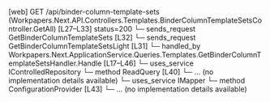 [web] GET /api/binder-column-template-sets  (Workpapers.Next.API.Controllers.Templates.BinderColumnTemplateSetsController.GetAll)  [L27–L33] status=200
  └─ sends_request GetBinderColumnTemplateSets [L32]
  └─ sends_request GetBinderColumnTemplateSetsLight [L31]
    └─ handled_by Workpapers.Next.ApplicationService.Queries.Templates.GetBinderColumnTemplateSetsHandler.Handle [L17–L46]
      └─ uses_service IControlledRepository<BinderColumnTemplateSet>
        └─ method ReadQuery [L40]
          └─ ... (no implementation details available)
      └─ uses_service IMapper
        └─ method ConfigurationProvider [L43]
          └─ ... (no implementation details available)

